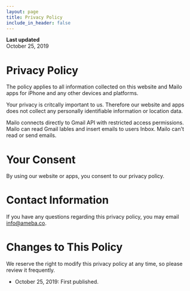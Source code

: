 ```yaml
---
layout: page
title: Privacy Policy
include_in_header: false
---
```


**Last updated**  
October 25, 2019

# Privacy Policy

The policy applies to all information collected on this website and Mailo apps for iPhone and any other devices and platforms.

Your privacy is critcally important to us. Therefore our website and apps does not collect any personally identifiable information or location data.

Mailo connects directly to Gmail API with restricted access permissions. Mailo can read Gmail lables and insert emails to users Inbox. Mailo can't read or send emails.

# Your Consent

By using our website or apps, you consent to our privacy policy.

# Contact Information

If you have any questions regarding this privacy policy, you may email [info@ameba.co](mailto:info@ameba.co).

# Changes to This Policy

We reserve the right to modify this privacy policy at any time, so please review it frequently.

- October 25, 2019: First published.
